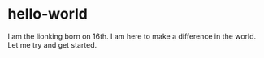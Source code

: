 # hello-world
I am the lionking born on 16th. I am here to make a difference in the world. Let me try and get started. 
